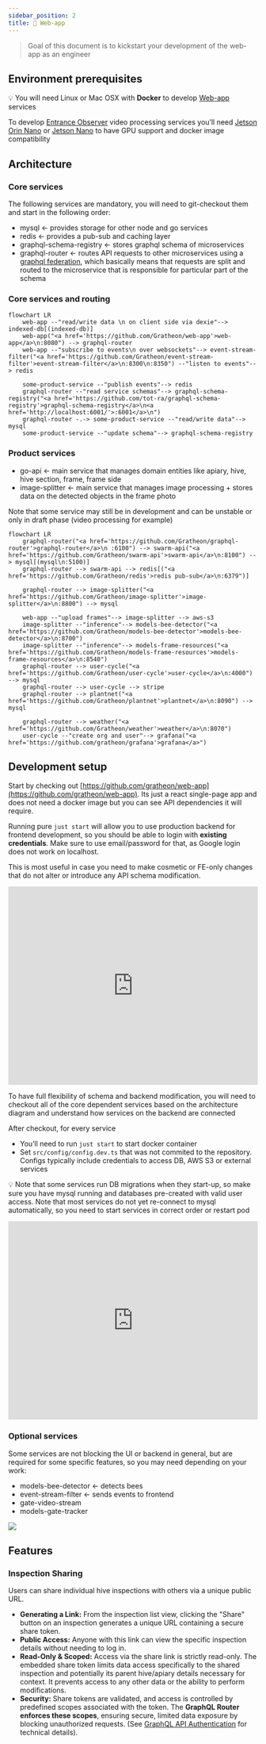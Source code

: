 ```yaml
---
sidebar_position: 2
title: 📱 Web-app
---
```

> Goal of this document is to kickstart your development of the web-app as an engineer
## Environment prerequisites

💡 You will need Linux or Mac OSX with **Docker** to develop [Web-app](https://www.notion.so/Web-app-2937ed264e1d434a8664caa4bc40978e?pvs=21) services

To develop [Entrance Observer](https://www.notion.so/Entrance-Observer-b0319799ab7744dc928c08119de4fc43?pvs=21) video processing services you’ll need [Jetson Orin Nano](https://www.notion.so/Jetson-Orin-Nano-0432edfb44f748a6874c41ddefa7f69c?pvs=21) or [Jetson Nano](https://www.notion.so/Jetson-Nano-6500eadfbab64e7b8bd0d0896df30701?pvs=21) to have GPU support and docker image compatibility

## Architecture
### Core services

The following services are mandatory, you will need to git-checkout them and start in the following order:

- mysql ← provides storage for other node and go services
- redis ← provides a pub-sub and caching layer
- graphql-schema-registry ← stores graphql schema of microservices
- graphql-router ← routes API requests to other microservices using a [graphql federation](https://www.apollographql.com/docs/federation/), which basically means that requests are split and routed to the microservice that is responsible for particular part of the schema

### Core services and routing

```mermaid
flowchart LR
	web-app --"read/write data \n on client side via dexie"--> indexed-db[(indexed-db)]
	web-app("<a href='https://github.com/Gratheon/web-app'>web-app</a>\n:8080") --> graphql-router
	web-app --"subscribe to events\n over websockets"--> event-stream-filter("<a href='https://github.com/Gratheon/event-stream-filter'>event-stream-filter</a>\n:8300\n:8350") --"listen to events"--> redis

	some-product-service --"publish events"--> redis
	graphql-router --"read service schemas"--> graphql-schema-registry("<a href='https://github.com/tot-ra/graphql-schema-registry'>graphql-schema-registry</a>\n<a href='http://localhost:6001/'>:6001</a>\n")
	graphql-router -.-> some-product-service --"read/write data"--> mysql
	some-product-service --"update schema"--> graphql-schema-registry
```



### Product services

- go-api ← main service that manages domain entities like apiary, hive, hive section, frame, frame side
- image-splitter ← main service that manages image processing + stores data on the detected objects in the frame photo

Note that some service may still be in development and can be unstable or only in draft phase (video processing for example)

```mermaid
flowchart LR
	graphql-router("<a href='https://github.com/Gratheon/graphql-router'>graphql-router</a>\n :6100") --> swarm-api("<a href='https://github.com/Gratheon/swarm-api'>swarm-api</a>\n:8100") --> mysql[(mysql\n:5100)]
	graphql-router --> swarm-api --> redis[("<a href='https://github.com/Gratheon/redis'>redis pub-sub</a>\n:6379")]

	graphql-router --> image-splitter("<a href='https://github.com/Gratheon/image-splitter'>image-splitter</a>\n:8800") --> mysql

	web-app --"upload frames"--> image-splitter --> aws-s3
	image-splitter --"inference"--> models-bee-detector("<a href='https://github.com/Gratheon/models-bee-detector'>models-bee-detector</a>\n:8700")
	image-splitter --"inference"--> models-frame-resources("<a href='https://github.com/Gratheon/models-frame-resources'>models-frame-resources</a>\n:8540")
	graphql-router --> user-cycle("<a href='https://github.com/Gratheon/user-cycle'>user-cycle</a>\n:4000") --> mysql
	graphql-router --> user-cycle --> stripe
	graphql-router --> plantnet("<a href='https://github.com/Gratheon/plantnet'>plantnet</a>\n:8090") --> mysql

	graphql-router --> weather("<a href='https://github.com/Gratheon/weather'>weather</a>\n:8070")
	user-cycle --"create org and user"--> grafana("<a href='https://github.com/gratheon/grafana'>grafana</a>")

```

## Development setup

Start by checking out [https://github.com/gratheon/web-app](https://github.com/gratheon/web-app). Its just a react single-page app and does not need a docker image but you can see API dependencies it will require. 

Running pure `just start` will allow you to use production backend for frontend development, so you should be able to login with **existing credentials**. Make sure to use email/password for that, as Google login does not work on localhost.

This is most useful in case you need to make cosmetic or FE-only changes that do not alter or introduce any API schema modification.

<iframe width="100%" height="400" src="https://www.youtube.com/embed/T4b2uxrf8U4" title="Making easy web-app changes" frameborder="0" allow="accelerometer; autoplay; clipboard-write; encrypted-media; gyroscope; picture-in-picture; web-share" referrerpolicy="strict-origin-when-cross-origin" allowfullscreen></iframe>


To have full flexibility of schema and backend modification, you will need to  checkout all of the core dependent services based on the architecture diagram and understand how services on the backend are connected

After checkout, for every service

- You’ll need to run `just start` to start docker container
- Set `src/config/config.dev.ts` that was not commited to the repository. Configs typically include credentials to access DB, AWS S3 or external services

💡 Note that some services run DB migrations when they start-up, so make sure you have mysql running and databases pre-created with valid user access. Note that most services do not yet re-connect to mysql automatically, so you need to start services in correct order or restart pod

<iframe width="100%" height="400" src="https://www.youtube.com/embed/dCtL5icnsC0" title="Docs - web-app development 2" frameborder="0" allow="accelerometer; autoplay; clipboard-write; encrypted-media; gyroscope; picture-in-picture; web-share" referrerpolicy="strict-origin-when-cross-origin" allowfullscreen></iframe>

### Optional services

Some services are not blocking the UI or backend in general, but are required for some specific features, so you may need depending on your work:

- models-bee-detector ← detects bees
- event-stream-filter ← sends events to frontend
- gate-video-stream
- models-gate-tracker

![](../img/Screenshot%202024-04-08%20at%2012.29.45.png)

## Features

### Inspection Sharing

Users can share individual hive inspections with others via a unique public URL.

-   **Generating a Link:** From the inspection list view, clicking the "Share" button on an inspection generates a unique URL containing a secure share token.
-   **Public Access:** Anyone with this link can view the specific inspection details without needing to log in.
-   **Read-Only & Scoped:** Access via the share link is strictly read-only. The embedded share token limits data access specifically to the shared inspection and potentially its parent hive/apiary details necessary for context. It prevents access to any other data or the ability to perform modifications.
-   **Security:** Share tokens are validated, and access is controlled by predefined scopes associated with the token. The **GraphQL Router enforces these scopes**, ensuring secure, limited data exposure by blocking unauthorized requests. (See [GraphQL API Authentication](./../API/GraphQL%20API.md#share-token-authentication-read-only-access) for technical details).
